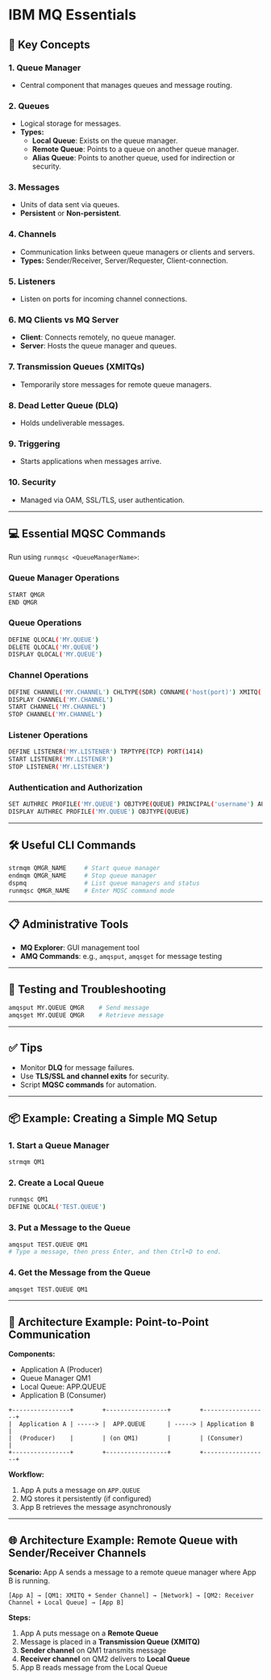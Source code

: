 
# IBM MQ Essentials

## 🔑 Key Concepts

### 1. Queue Manager
- Central component that manages queues and message routing.

### 2. Queues
- Logical storage for messages.
- **Types:**
  - **Local Queue**: Exists on the queue manager.
  - **Remote Queue**: Points to a queue on another queue manager.
  - **Alias Queue**: Points to another queue, used for indirection or security.

### 3. Messages
- Units of data sent via queues.
- **Persistent** or **Non-persistent**.

### 4. Channels
- Communication links between queue managers or clients and servers.
- **Types:** Sender/Receiver, Server/Requester, Client-connection.

### 5. Listeners
- Listen on ports for incoming channel connections.

### 6. MQ Clients vs MQ Server
- **Client**: Connects remotely, no queue manager.
- **Server**: Hosts the queue manager and queues.

### 7. Transmission Queues (XMITQs)
- Temporarily store messages for remote queue managers.

### 8. Dead Letter Queue (DLQ)
- Holds undeliverable messages.

### 9. Triggering
- Starts applications when messages arrive.

### 10. Security
- Managed via OAM, SSL/TLS, user authentication.

---

## 💻 Essential MQSC Commands

Run using `runmqsc <QueueManagerName>`:

### Queue Manager Operations
```bash
START QMGR
END QMGR
```

### Queue Operations
```bash
DEFINE QLOCAL('MY.QUEUE')
DELETE QLOCAL('MY.QUEUE')
DISPLAY QLOCAL('MY.QUEUE')
```

### Channel Operations
```bash
DEFINE CHANNEL('MY.CHANNEL') CHLTYPE(SDR) CONNAME('host(port)') XMITQ('XMITQ.NAME')
DISPLAY CHANNEL('MY.CHANNEL')
START CHANNEL('MY.CHANNEL')
STOP CHANNEL('MY.CHANNEL')
```

### Listener Operations
```bash
DEFINE LISTENER('MY.LISTENER') TRPTYPE(TCP) PORT(1414)
START LISTENER('MY.LISTENER')
STOP LISTENER('MY.LISTENER')
```

### Authentication and Authorization
```bash
SET AUTHREC PROFILE('MY.QUEUE') OBJTYPE(QUEUE) PRINCIPAL('username') AUTHADD(PUT,GET)
DISPLAY AUTHREC PROFILE('MY.QUEUE') OBJTYPE(QUEUE)
```

---

## 🛠 Useful CLI Commands
```bash
strmqm QMGR_NAME     # Start queue manager
endmqm QMGR_NAME     # Stop queue manager
dspmq                # List queue managers and status
runmqsc QMGR_NAME    # Enter MQSC command mode
```

---

## 📋 Administrative Tools
- **MQ Explorer**: GUI management tool
- **AMQ Commands**: e.g., `amqsput`, `amqsget` for message testing

---

## 🧪 Testing and Troubleshooting
```bash
amqsput MY.QUEUE QMGR    # Send message
amqsget MY.QUEUE QMGR    # Retrieve message
```

---

## ✅ Tips
- Monitor **DLQ** for message failures.
- Use **TLS/SSL and channel exits** for security.
- Script **MQSC commands** for automation.

---

## 📦 Example: Creating a Simple MQ Setup

### 1. Start a Queue Manager
```bash
strmqm QM1
```

### 2. Create a Local Queue
```bash
runmqsc QM1
DEFINE QLOCAL('TEST.QUEUE')
```

### 3. Put a Message to the Queue
```bash
amqsput TEST.QUEUE QM1
# Type a message, then press Enter, and then Ctrl+D to end.
```

### 4. Get the Message from the Queue
```bash
amqsget TEST.QUEUE QM1
```

---

## 🧱 Architecture Example: Point-to-Point Communication

**Components:**
- Application A (Producer)
- Queue Manager QM1
- Local Queue: APP.QUEUE
- Application B (Consumer)

```
+----------------+        +-----------------+        +------------------+
|  Application A | -----> |  APP.QUEUE      | -----> | Application B    |
|  (Producer)    |        | (on QM1)        |        | (Consumer)       |
+----------------+        +-----------------+        +------------------+
```

**Workflow:**
1. App A puts a message on `APP.QUEUE`
2. MQ stores it persistently (if configured)
3. App B retrieves the message asynchronously

---

## 🌐 Architecture Example: Remote Queue with Sender/Receiver Channels

**Scenario:** App A sends a message to a remote queue manager where App B is running.

```
[App A] → [QM1: XMITQ + Sender Channel] → [Network] → [QM2: Receiver Channel + Local Queue] → [App B]
```

**Steps:**
1. App A puts message on a **Remote Queue**
2. Message is placed in a **Transmission Queue (XMITQ)**
3. **Sender channel** on QM1 transmits message
4. **Receiver channel** on QM2 delivers to **Local Queue**
5. App B reads message from the Local Queue
